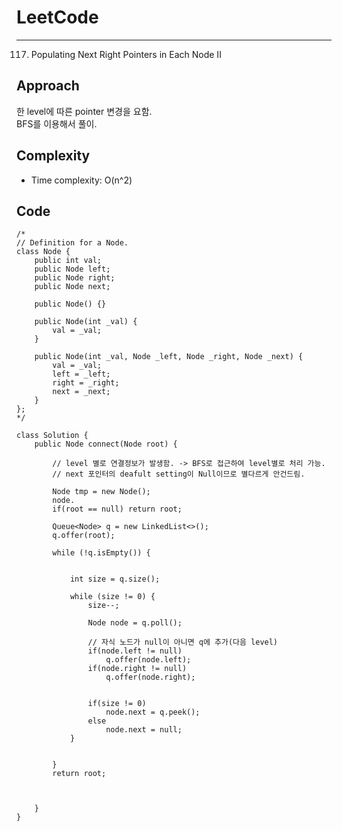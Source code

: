 [//]: # (# Intuition)
<!-- Describe your first thoughts on how to solve this problem. -->


# LeetCode
___
117. Populating Next Right Pointers in Each Node II
## Approach
<!-- Describe your approach to solving the problem. -->
한 level에 따른 pointer 변경을 요함.  
BFS를 이용해서 풀이.

## Complexity
- Time complexity: O(n^2)
<!-- Add your time complexity here, e.g. $$O(n)$$ -->

[//]: # (- Space complexity:)
<!-- Add your space complexity here, e.g. $$O(n)$$ -->

## Code
```
/*
// Definition for a Node.
class Node {
    public int val;
    public Node left;
    public Node right;
    public Node next;

    public Node() {}
    
    public Node(int _val) {
        val = _val;
    }

    public Node(int _val, Node _left, Node _right, Node _next) {
        val = _val;
        left = _left;
        right = _right;
        next = _next;
    }
};
*/

class Solution {
    public Node connect(Node root) {
        
        // level 별로 연결정보가 발생함. -> BFS로 접근하여 level별로 처리 가능.
        // next 포인터의 deafult setting이 Null이므로 별다르게 안건드림.

        Node tmp = new Node();
        node.
        if(root == null) return root;

        Queue<Node> q = new LinkedList<>();
        q.offer(root);

        while (!q.isEmpty()) {


            int size = q.size();

            while (size != 0) {
                size--;

                Node node = q.poll();

                // 자식 노드가 null이 아니면 q에 추가(다음 level)
                if(node.left != null) 
                    q.offer(node.left);
                if(node.right != null)
                    q.offer(node.right);

                
                if(size != 0)
                    node.next = q.peek();
                else
                    node.next = null;
            }

            
        }
        return root;



    }
}
```